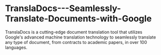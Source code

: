 # TranslaDocs---Seamlessly-Translate-Documents-with-Google
TranslaDocs is a cutting-edge document translation tool that utilizes Google's advanced machine translation technology to seamlessly translate any type of document, from contracts to academic papers, in over 100 languages. 
